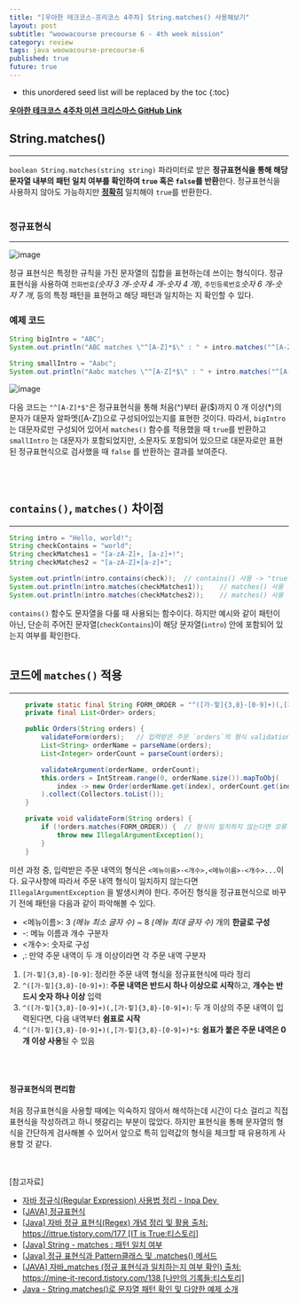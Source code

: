 ```yaml
---
title: "[우아한 테크코스-프리코스 4주차] String.matches() 사용해보기"
layout: post
subtitle: "woowacourse precourse 6 - 4th week mission"
category: review
tags: java woowacourse-precourse-6
published: true
future: true
---
```


<!--more-->

* this unordered seed list will be replaced by the toc
{:toc}



**[우아한 테크코스 4주차 미션 크리스마스 GitHub Link](https://github.com/woowacourse-precourse/java-christmas-6)**

## String.matches() 
***
`boolean String.matches(string string)`
파라미터로 받은 **정규표현식을 통해 해당 문자열 내부의 패턴 일치 여부를 확인하여 `true` 혹은 `false`를 반환**한다.
정규표현식을 사용하지 않아도 가능하지만 **<U>정확히</U>** 일치해야 `true`를 반환한다.
<br/>
<br/>

### 정규표현식
***
![image](https://github.com/hYe807n/hYe807n.github.io/assets/79916066/efe8b6b0-30cb-4994-a139-1d2ed53ecbcb)

정규 표현식은 특정한 규칙을 가진 문자열의 집합을 표현하는데 쓰이는 형식이다. 정규표현식을 사용하여 `전화번호`*(숫자 3 개-숫자 4 개-숫자 4 개)*, `주민등록번호`*숫자 6 개-숫자 7 개*,  등의 특정 패턴을 표현하고 해당 패턴과 일치하는 지 확인할 수 있다.
<br/>

### 예제 코드
```java
String bigIntro = "ABC";
System.out.println("ABC matches \"^[A-Z]*$\" : " + intro.matches("^[A-Z]*$"));

String smallIntro = "Aabc";
System.out.println("Aabc matches \"^[A-Z]*$\" : " + intro.matches("^[A-Z]*$"));
```

![image](https://github.com/hYe807n/hYe807n.github.io/assets/79916066/3b96af47-63a6-472e-86d3-a50d9b6a123d)
<br/>

다음 코드는 `"^[A-Z]*$"`은 정규표현식을 통해 처음(^)부터 끝($)까지 0 개 이상(*)의 문자가 대문자 알파멧([A-Z])으로 구성되어있는지를 표현한 것이다.
따라서, `bigIntro`는 대문자로만 구성되어 있어서 `matches()` 함수를 적용했을 때 `true`를 반환하고 `smallIntro` 는 대문자가 포함되었지만, 소문자도 포함되어 있으므로 대문자로만 표현된 정규표현식으로 검사했을 때 `false` 를 반환하는 결과를 보여준다.

<br/>
<br/>

## `contains()`, `matches()` 차이점
***
```java
String intro = "Hello, world!";
String checkContains = "world";
String checkMatches1 = "[a-zA-Z]+, [a-z]+!";
String checkMatches2 = "[a-zA-Z]+[a-z]+";

System.out.println(intro.contains(check));  // contains() 사용 -> "true"를 출력
System.out.println(intro.matches(checkMatches1));    // matches() 사용 -> "true"를 출력
System.out.println(intro.matches(checkMatches2));    // matches() 사용 -> "false"를 출력
```
`contains()` 함수도 문자열을 다룰 때 사용되는 함수이다.
하지만 예시와 같이 패턴이 아닌, 단순히 주어진 문자열(`checkContains`)이 해당 문자열(`intro`) 안에 포함되어 있는지 여부를 확인한다.
<br/>
<br/>

## 코드에 `matches()` 적용 
***
```java
    private static final String FORM_ORDER = "^([가-힣]{3,8}-[0-9]+)(,[가-힣]{3,8}-[0-9]+)*$";
    private final List<Order> orders;

    public Orders(String orders) {
        validateForm(orders);   // 입력받은 주문 `orders`의 형식 validation 
        List<String> orderName = parseName(orders);
        List<Integer> orderCount = parseCount(orders);

        validateArgument(orderName, orderCount);
        this.orders = IntStream.range(0, orderName.size()).mapToObj(
            index -> new Order(orderName.get(index), orderCount.get(index))
        ).collect(Collectors.toList());
    }

    private void validateForm(String orders) {
        if (!orders.matches(FORM_ORDER)) {  // 형식이 일치하지 않는다면 오류 발생
            throw new IllegalArgumentException();
        }
    }
```
미션 과정 중, 입력받은 주문 내역의 형식은 `<메뉴이름>-<개수>,<메뉴이름>-<개수>...`이다. 요구사항에 따라서 주문 내역 형식이 일치하지 않는다면 `IllegalArgumentException` 을 발생시켜야 한다. 
주어진 형식을 정규표현식으로 바꾸기 전에 패턴을 다음과 같이 파악해볼 수 있다.
* <메뉴이름>: 3 *(메뉴 최소 글자 수)* ~ 8 *(메뉴 최대 글자 수)* 개의  **한글로 구성**
* -: 메뉴 이름과 개수 구분자
* <개수>: 숫자로 구성
* ,: 만약 주문 내역이 두 개 이상이라면 각 주문 내역 구분자

1. `[가-힣]{3,8}-[0-9]`: 정리한 주문 내역 형식을 정규표현식에 따라 정리
2. `^([가-힣]{3,8}-[0-9]+)`: **주문 내역은 반드시 하나 이상으로 시작**하고, **개수는 반드시 숫자 하나 이상** 입력
3. `^([가-힣]{3,8}-[0-9]+)(,[가-힣]{3,8}-[0-9]+)`: 두 개 이상의 주문 내역이 입력된다면, 다음 내역부터 **쉼표로 시작**
4. `^([가-힣]{3,8}-[0-9]+)(,[가-힣]{3,8}-[0-9]+)*$`: **쉼표가 붙은 주문 내역은 0 개 이상 사용**될 수 있음
<br/>
<br/>

#### 정규표현식의 편리함
처음 정규표현식을 사용할 때에는 익숙하지 않아서 해석하는데 시간이 다소 걸리고 직접 표현식을 작성하려고 하니 헷갈리는 부분이 많았다.
하지만 표현식을 통해 문자열의 형식을 간단하게 검사해볼 수 있어서 앞으로 특히 입력값의 형식을 체크할 때 유용하게 사용할 것 같다.
<br/>
<br/>
<br/>

[참고자료]<br/>
* [자바 정규식(Regular Expression) 사용법 정리 - Inpa Dev ‍](https://inpa.tistory.com/entry/JAVA-%E2%98%95-%EC%A0%95%EA%B7%9C%EC%8B%9DRegular-Expression-%EC%82%AC%EC%9A%A9%EB%B2%95-%EC%A0%95%EB%A6%AC)
* [[JAVA] 정규표현식](https://gh402.tistory.com/54)
* [[Java] 자바 정규 표현식(Regex) 개념 정리 및 활용
출처: https://ittrue.tistory.com/177 [IT is True:티스토리]](https://ittrue.tistory.com/177)
* [[Java] String - matches : 패턴 일치 여부](https://priming.tistory.com/9)
* [[Java] 정규 표현식과 Pattern클래스 및 .matches() 메서드](https://velog.io/@kai6666/Java-%EC%A0%95%EA%B7%9C-%ED%91%9C%ED%98%84%EC%8B%9D%EA%B3%BC-Pattern%ED%81%B4%EB%9E%98%EC%8A%A4-%EB%B0%8F-%EB%A9%94%EC%84%9C%EB%93%9C)
* [[JAVA] 자바_matches (정규 표현식과 일치하는지 여부 확인)
출처: https://mine-it-record.tistory.com/138 [나만의 기록들:티스토리]](https://mine-it-record.tistory.com/138)
* [Java - String.matches()로 문자열 패턴 확인 및 다양한 예제 소개](https://codechacha.com/ko/java-string-matches/)